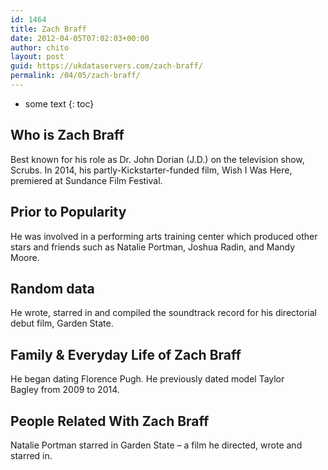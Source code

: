 ```yaml
---
id: 1464
title: Zach Braff
date: 2012-04-05T07:02:03+00:00
author: chito
layout: post
guid: https://ukdataservers.com/zach-braff/
permalink: /04/05/zach-braff/
---
```


* some text
{: toc}
          
          
## Who is  Zach Braff
                  
                  
                  
Best known for his role as Dr. John Dorian (J.D.) on the television show, Scrubs. In 2014, his partly-Kickstarter-funded film, Wish I Was Here, premiered at Sundance Film Festival.
                  
                
                
                
## Prior to Popularity 
                  
                  
                  
He was involved in a performing arts training center which produced other stars and friends such as Natalie Portman, Joshua Radin, and Mandy Moore.
                  
                
                
                
## Random data 
                  
                  
                  
He wrote, starred in and compiled the soundtrack record for his directorial debut film, Garden State.
                  
                
                
                
## Family & Everyday Life of Zach Braff
                  
                  
                  
He began dating Florence Pugh. He previously dated model Taylor Bagley from 2009 to 2014. 
                  
                
                
                
## People Related With  Zach Braff
                  
                  
                  
Natalie Portman starred in Garden State &#8211; a film he directed, wrote and starred in.
                  
                
              
            
          
          
          
    
    
  
